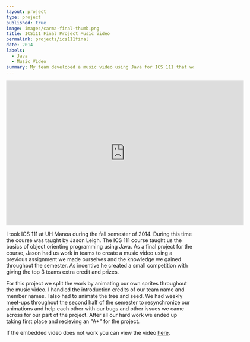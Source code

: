 ```yaml
---
layout: project
type: project
published: true
image: images/carma-final-thumb.png
title: ICS111 Final Project Music Video
permalink: projects/ics111final
date: 2014
labels:
  - Java
  - Music Video
summary: My team developed a music video using Java for ICS 111 that won first place out of the entire class.
---
```


<center><iframe width="640" height="390" src="https://www.youtube.com/embed/vT3JbCcj6Jc" frameborder="0" allowfullscreen></iframe></center>

I took ICS 111 at UH Manoa during the fall semester of 2014. During this time the course was taught by Jason Leigh. The ICS 111 course taught us the basics of object orienting programming using Java. As a final project for the course, Jason had us work in teams to create a music video using a previous assignment we made ourselves and the knowledge we gained throughout the semester. As incentive he created a small competition with giving the top 3 teams extra credit and prizes.

For this project we split the work by animating our own sprites throughout the music video. I handled the introduction credits of our team name and member names. I also had to animate the tree and seed. We had weekly meet-ups throughout the second half of the semester to resynchronize our animations and help each other with our bugs and other issues we came across for our part of the project. After all our hard work we ended up taking first place and recieving an "A+" for the project.

If the embedded video does not work you can view the video [here](https://youtu.be/vT3JbCcj6Jc).



